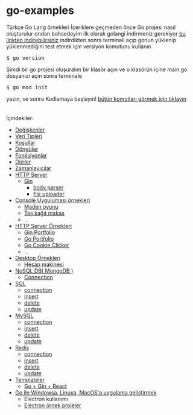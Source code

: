 # go-examples
Türkçe Go Lang örnekleri
İçeriklere geçmeden önce Go projesi nasıl oluşturulur ondan bahsedeyim
ilk olarak golangi indirmeniz gerekiyor <a href="https://go.dev/doc/install">bu linkten indirebilirsiniz</a>
indirdikten sonra terminali açıp gonun yüklenip yüklenmediğini test etmek için versiyon komutunu kullanın
<pre>
$ go version
</pre>
Şimdi bir go projesi oluşuralım
bir klasör açın ve o klasörün içine main.go dosyanızı açın
sonra terminale
<pre>
$ go mod init
</pre>
yazın, ve sonra Kodlamaya başlayın!
 <a href="https://pkg.go.dev/cmd/go">bütün komutları görmek için tıklayın</a>
<br><br><br>
İçindekiler:
  - <a href="https://github.com/Hasan-Kilici/go-examples/tree/main/variables">Değişkenler</a>
  - <a href="https://github.com/Hasan-Kilici/go-examples/tree/main/data%20types">Veri Tipleri</a>
  - <a href="https://github.com/Hasan-Kilici/go-examples/tree/main/if-else">Koşullar</a>
  - <a href="https://github.com/Hasan-Kilici/go-examples/tree/main/loops">Döngüler</a>
  - <a href="https://github.com/Hasan-Kilici/go-examples/tree/main/functions">Fonksiyonlar</a>
  - <a href="https://github.com/Hasan-Kilici/go-examples/tree/main/array%20(diziler)">Diziler</a>
  - <a href="https://github.com/Hasan-Kilici/go-examples/tree/main/timer">Zamanlayıcılar</a>
  - <a href="https://github.com/Hasan-Kilici/go-examples/tree/main/http">HTTP Server</a>
    - <a href="https://github.com/Hasan-Kilici/go-examples/tree/main/http/gin">Gin</a>
       - <a href="https://github.com/Hasan-Kilici/go-examples/tree/main/http/gin/body-parser">body parser</a>
       - <a href="https://github.com/Hasan-Kilici/go-examples/tree/main/http/gin/file-upload">file uploader</a> 
  - <a href="https://github.com/Hasan-Kilici/go-examples/tree/main/simple/console">Console Uyguluması örnekleri</a>
    - <a href="https://github.com/Hasan-Kilici/go-examples/blob/main/simple/console/mininggame.go">Maden oyunu</a>
    - <a href="https://github.com/Hasan-Kilici/go-examples/blob/main/simple/console/rock-paper-%20scissors.go">Taş kağıt makas</a>
    - ...
  - <a href="https://github.com/Hasan-Kilici/go-examples/tree/main/simple/http">HTTP Server Örnekleri</a>
    - <a href="https://github.com/Hasan-Kilici/go-examples/tree/main/simple/http/gin-portfolio">Gin Portfolio</a>
    - <a href="https://github.com/Hasan-Kilici/go-portfolio-template">Go Portfolio</a>
    - <a href="https://github.com/Hasan-Kilici/go-examples/tree/main/simple/http/go-cookie-clicker">Go Cookie Clicker</a>
    - ...
  - <a href="https://github.com/Hasan-Kilici/go-examples/tree/main/simple/desktop">Desktop Örnekleri</a>
    - <a href="https://github.com/Hasan-Kilici/go-examples/tree/main/simple/desktop/electron/calculator">Hesap makinesi</a>
  - <a href="https://github.com/Hasan-Kilici/go-examples/tree/main/db/mongo-db">NoSQL DB( MongoDB )</a>
    - <a href="https://github.com/Hasan-Kilici/go-examples/blob/main/db/mongo-db/connection.go">Connection</a>
  - <a href="https://github.com/Hasan-Kilici/go-examples/tree/main/db/sql">SQL</a>
    - <a href="https://github.com/Hasan-Kilici/go-examples/blob/main/db/sql/connection.go">connection</a>
    - <a href="https://github.com/Hasan-Kilici/go-examples/blob/main/db/sql/insert.go">insert</a>
    - <a href="https://github.com/Hasan-Kilici/go-examples/blob/main/db/sql/delete.go">delete</a>
    - <a href="https://github.com/Hasan-Kilici/go-examples/blob/main/db/sql/update.go">update</a>
  - <a href="https://github.com/Hasan-Kilici/go-examples/tree/main/db/mysql">MySQL</a>
    - <a href="https://github.com/Hasan-Kilici/go-examples/blob/main/db/mysql/connection.go">connection</a>
    - <a href="https://github.com/Hasan-Kilici/go-examples/blob/main/db/mysql/insert.go">insert</a>
    - <a href="https://github.com/Hasan-Kilici/go-examples/blob/main/db/mysql/delete.go">delete</a>
    - <a href="https://github.com/Hasan-Kilici/go-examples/blob/main/db/mysql/update.go">update</a>
  - <a href="https://github.com/Hasan-Kilici/go-examples/tree/main/db/redis">Redis</a>
    - <a href="https://github.com/Hasan-Kilici/go-examples/blob/main/db/redis/connection.go">connection</a>
    - <a href="https://github.com/Hasan-Kilici/go-examples/blob/main/db/redis/insert.go">insert</a>
    - <a href="https://github.com/Hasan-Kilici/go-examples/blob/main/db/redis/delete.go">delete</a>
    - <a href="https://github.com/Hasan-Kilici/go-examples/blob/main/db/redis/update.go">update</a>
  - <a href="https://github.com/Hasan-Kilici/go-examples/tree/main/template/react">Templateler</a>
    - <a href="https://github.com/Hasan-Kilici/go-examples/tree/main/template/react">Go + Gin + React</a>
  -  <a href="https://github.com/Hasan-Kilici/go-examples/tree/main/desktop">Go ile Windowsa, Linuxa, MacOS'a uygulama geliştirmek</a>
      - Electron kullanımı
      - <a href="https://github.com/Hasan-Kilici/go-examples/tree/main/desktop">Electron örnek projeler</a>


  
